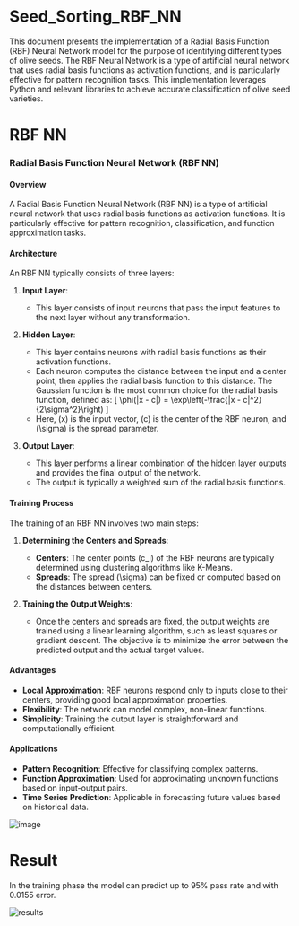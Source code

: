 # Seed_Sorting_RBF_NN

This document presents the implementation of a Radial Basis Function (RBF) Neural Network model for the purpose of identifying different types of olive seeds. The RBF Neural Network is a type of artificial neural network that uses radial basis functions as activation functions, and is particularly effective for pattern recognition tasks. This implementation leverages Python and relevant libraries to achieve accurate classification of olive seed varieties.

# RBF NN

### Radial Basis Function Neural Network (RBF NN) 

#### Overview
A Radial Basis Function Neural Network (RBF NN) is a type of artificial neural network that uses radial basis functions as activation functions. It is particularly effective for pattern recognition, classification, and function approximation tasks.

#### Architecture
An RBF NN typically consists of three layers:

1. **Input Layer**: 
   - This layer consists of input neurons that pass the input features to the next layer without any transformation.

2. **Hidden Layer**: 
   - This layer contains neurons with radial basis functions as their activation functions. 
   - Each neuron computes the distance between the input and a center point, then applies the radial basis function to this distance. The Gaussian function is the most common choice for the radial basis function, defined as:
     \[
     \phi(\|x - c\|) = \exp\left(-\frac{\|x - c\|^2}{2\sigma^2}\right)
     \]
   - Here, \(x\) is the input vector, \(c\) is the center of the RBF neuron, and \(\sigma\) is the spread parameter.

3. **Output Layer**: 
   - This layer performs a linear combination of the hidden layer outputs and provides the final output of the network.
   - The output is typically a weighted sum of the radial basis functions.

#### Training Process
The training of an RBF NN involves two main steps:

1. **Determining the Centers and Spreads**:
   - **Centers**: The center points \(c_i\) of the RBF neurons are typically determined using clustering algorithms like K-Means.
   - **Spreads**: The spread \(\sigma\) can be fixed or computed based on the distances between centers.

2. **Training the Output Weights**:
   - Once the centers and spreads are fixed, the output weights are trained using a linear learning algorithm, such as least squares or gradient descent. The objective is to minimize the error between the predicted output and the actual target values.

#### Advantages
- **Local Approximation**: RBF neurons respond only to inputs close to their centers, providing good local approximation properties.
- **Flexibility**: The network can model complex, non-linear functions.
- **Simplicity**: Training the output layer is straightforward and computationally efficient.

#### Applications
- **Pattern Recognition**: Effective for classifying complex patterns.
- **Function Approximation**: Used for approximating unknown functions based on input-output pairs.
- **Time Series Prediction**: Applicable in forecasting future values based on historical data.

![image](https://github.com/dhananjay-ryu-jin-sama/Seed_Sorting_RBF_NN/assets/144810835/1aa5f190-b0d0-4884-81f9-18e81b5c978c)

# Result

In the training phase the model can predict up to 95% pass rate and with 0.0155 error.

![results](https://github.com/dhananjay-ryu-jin-sama/Seed_Sorting_RBF_NN/assets/144810835/091be4fb-480c-445f-8009-08827a49e8ba)



